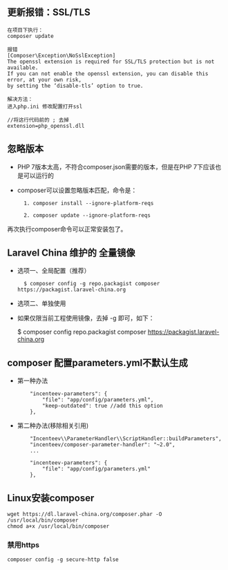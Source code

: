 ##  更新报错：SSL/TLS

	在项目下执行：
	composer update

	报错 
	[Composer\Exception\NoSslException] 
	The openssl extension is required for SSL/TLS protection but is not available. 
	If you can not enable the openssl extension, you can disable this error, at your own risk, 
	by setting the ‘disable-tls’ option to true. 

	解决方法： 
	进入php.ini 修改配置打开ssl
	
	//将这行代码前的 ; 去掉
	extension=php_openssl.dll 

## 忽略版本

- PHP 7版本太高，不符合composer.json需要的版本，但是在PHP 7下应该也是可以运行的
- composer可以设置忽略版本匹配，命令是：

		1. composer install --ignore-platform-reqs
		
		2. composer update --ignore-platform-reqs

再次执行composer命令可以正常安装包了。

##  Laravel China 维护的 全量镜像

- 选项一、全局配置（推荐）

		$ composer config -g repo.packagist composer https://packagist.laravel-china.org

- 选项二、单独使用

 - 如果仅限当前工程使用镜像，去掉 -g 即可，如下：

	$ composer config repo.packagist composer https://packagist.laravel-china.org
	
## composer 配置parameters.yml不默认生成

- 第一种办法

		  "incenteev-parameters": {
		      "file": "app/config/parameters.yml",
		      "keep-outdated": true //add this option
		  },
		  
- 第二种办法(移除相关引用)

		  "Incenteev\\ParameterHandler\\ScriptHandler::buildParameters",
		  "incenteev/composer-parameter-handler": "~2.0",
		  ...
		
		  "incenteev-parameters": {
		      "file": "app/config/parameters.yml"
		  },
		  
## Linux安装composer

	wget https://dl.laravel-china.org/composer.phar -O /usr/local/bin/composer
	chmod a+x /usr/local/bin/composer
	
### 禁用https

	composer config -g secure-http false